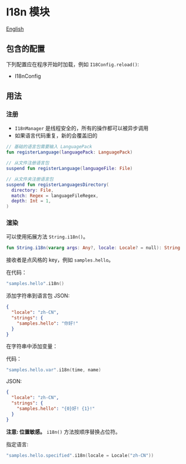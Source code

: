 # I18n 模块

[English](README.md)

## 包含的配置

下列配置应在程序开始时加载，例如 `I18Config.reload()`:

- I18nConfig

## 用法

### 注册

- `I18nManager` 是线程安全的，所有的操作都可以被异步调用
- 如果语言代码重复，新的会覆盖旧的

```kotlin
// 基础的语言包需要输入 LanguagePack
fun registerLanguage(languagePack: LanguagePack)

// 从文件注册语言包
suspend fun registerLanguage(languageFile: File)

// 从文件夹注册语言包
suspend fun registerLanguagesDirectory(
  directory: File,
  match: Regex = languageFileRegex,
  depth: Int = 1,
)
```

### 渲染

可以使用拓展方法 `String.i18n()`。

```kotlin
fun String.i18n(vararg args: Any?, locale: Locale? = null): String
```

接收者是点风格的 key，例如 `samples.hello`。

在代码：

```kotlin
"samples.hello".i18n()
```

添加字符串到语言包 JSON:

```json
{
  "locale": "zh-CN",
  "strings": {
    "samples.hello": "你好!"
  }
}
```

在字符串中添加变量：

代码：

```kotlin
"samples.hello.var".i18n(time, name)
```

JSON:

```json
{
  "locale": "zh-CN",
  "strings": {
    "samples.hello": "{0}好! {1}!"
  }
}
```

**注意: 位置敏感。** `i18n()` 方法按顺序替换占位符。

指定语言:

```kotlin
"samples.hello.specified".i18n(locale = Locale("zh-CN"))
```
